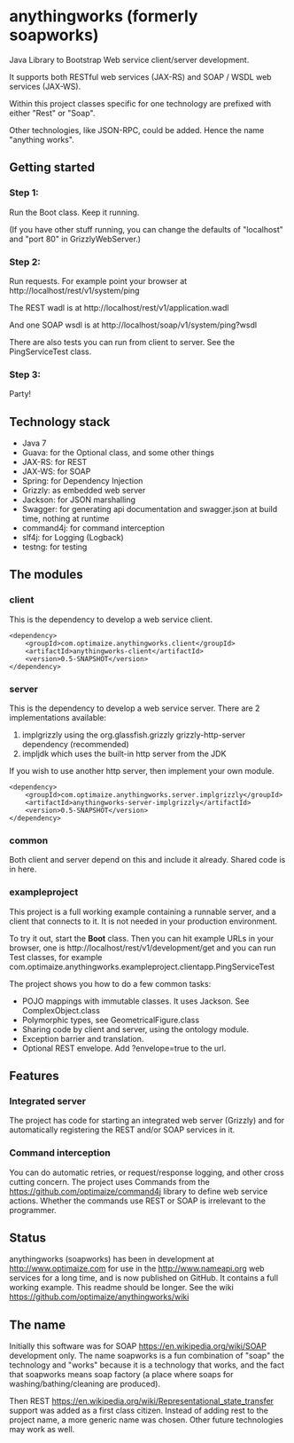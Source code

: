 anythingworks (formerly soapworks)
=========

Java Library to Bootstrap Web service client/server development.

It supports both RESTful web services (JAX-RS) and
SOAP / WSDL web services (JAX-WS).

Within this project classes specific for one technology are prefixed
with either "Rest" or "Soap".

Other technologies, like JSON-RPC, could be added. Hence the name "anything works".

## Getting started

### Step 1: 

Run the Boot class. Keep it running.

(If you have other stuff running, you can change the defaults of "localhost" and "port 80" in GrizzlyWebServer.)


### Step 2: 

Run requests. For example point your browser at http://localhost/rest/v1/system/ping

The REST wadl is at http://localhost/rest/v1/application.wadl

And one SOAP wsdl is at http://localhost/soap/v1/system/ping?wsdl

There are also tests you can run from client to server. See the PingServiceTest class.


### Step 3:

Party!


## Technology stack

* Java 7
* Guava: for the Optional class, and some other things
* JAX-RS: for REST
* JAX-WS: for SOAP
* Spring: for Dependency Injection
* Grizzly: as embedded web server
* Jackson: for JSON marshalling
* Swagger: for generating api documentation and swagger.json at build time, nothing at runtime
* command4j: for command interception
* slf4j: for Logging (Logback)
* testng: for testing


## The modules

### client

This is the dependency to develop a web service client.

    <dependency>
        <groupId>com.optimaize.anythingworks.client</groupId>
        <artifactId>anythingworks-client</artifactId>
        <version>0.5-SNAPSHOT</version>
    </dependency>

### server

This is the dependency to develop a web service server.
There are 2 implementations available:

1. implgrizzly using the org.glassfish.grizzly grizzly-http-server dependency (recommended)
2. impljdk which uses the built-in http server from the JDK

If you wish to use another http server, then implement your own module.

    <dependency>
        <groupId>com.optimaize.anythingworks.server.implgrizzly</groupId>
        <artifactId>anythingworks-server-implgrizzly</artifactId>
        <version>0.5-SNAPSHOT</version>
    </dependency>

### common

Both client and server depend on this and include it already. Shared code is in here.

### exampleproject

This project is a full working example containing a runnable server, and a client that connects to it. 
It is not needed in your production environment.

To try it out, start the **Boot** class. Then you can hit example URLs in your browser, one 
is http://localhost/rest/v1/development/get and you can run Test classes, for example 
com.optimaize.anythingworks.exampleproject.clientapp.PingServiceTest

The project shows you how to do a few common tasks:

* POJO mappings with immutable classes. It uses Jackson. See ComplexObject.class
* Polymorphic types, see GeometricalFigure.class
* Sharing code by client and server, using the ontology module.
* Exception barrier and translation. 
* Optional REST envelope. Add ?envelope=true to the url.


## Features

### Integrated server

The project has code for starting an integrated web server (Grizzly) and for automatically 
registering the REST and/or SOAP services in it.

### Command interception

You can do automatic retries, or request/response logging, and other cross cutting concern. 
The project uses Commands from the https://github.com/optimaize/command4j library to define 
web service actions. Whether the commands use REST or SOAP is irrelevant to the programmer.


## Status

anythingworks (soapworks) has been in development at http://www.optimaize.com for use in the http://www.nameapi.org web services for 
a long time, and is now published on GitHub. It contains a full working example. This readme should be longer.
See the wiki https://github.com/optimaize/anythingworks/wiki


## The name

Initially this software was for SOAP https://en.wikipedia.org/wiki/SOAP development only. 
The name soapworks is a fun combination of "soap" the technology and "works" because it is a technology that works, 
and the fact that soapworks means soap factory (a place where soaps for washing/bathing/cleaning are produced).

Then REST https://en.wikipedia.org/wiki/Representational_state_transfer support was added as a first class citizen.
Instead of adding rest to the project name, a more generic name was chosen. Other future technologies may work as well.

